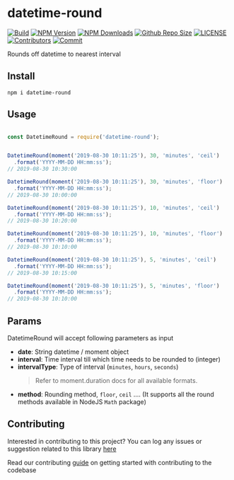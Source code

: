 # datetime-round

[![Build](https://github.com/arshadkazmi42/datetime-round/actions/workflows/nodejs.yml/badge.svg)](https://github.com/arshadkazmi42/datetime-round/actions/workflows/nodejs.yml)
[![NPM Version](https://img.shields.io/npm/v/datetime-round.svg)](https://www.npmjs.com/package/datetime-round)
[![NPM Downloads](https://img.shields.io/npm/dt/datetime-round.svg)](https://www.npmjs.com/package/datetime-round)
[![Github Repo Size](https://img.shields.io/github/repo-size/arshadkazmi42/datetime-round.svg)](https://github.com/arshadkazmi42/datetime-round)
[![LICENSE](https://img.shields.io/npm/l/datetime-round.svg)](https://github.com/arshadkazmi42/datetime-round/blob/master/LICENSE)
[![Contributors](https://img.shields.io/github/contributors/arshadkazmi42/datetime-round.svg)](https://github.com/arshadkazmi42/datetime-round/graphs/contributors)
[![Commit](https://img.shields.io/github/last-commit/arshadkazmi42/datetime-round.svg)](https://github.com/arshadkazmi42/datetime-round/commits/master)

Rounds off datetime to nearest interval

## Install

```
npm i datetime-round
```

## Usage

```javascript

const DatetimeRound = require('datetime-round');


DatetimeRound(moment('2019-08-30 10:11:25'), 30, 'minutes', 'ceil')
  .format('YYYY-MM-DD HH:mm:ss');
// 2019-08-30 10:30:00

DatetimeRound(moment('2019-08-30 10:11:25'), 30, 'minutes', 'floor')
  .format('YYYY-MM-DD HH:mm:ss');
// 2019-08-30 10:00:00

DatetimeRound(moment('2019-08-30 10:11:25'), 10, 'minutes', 'ceil')
  .format('YYYY-MM-DD HH:mm:ss');
// 2019-08-30 10:20:00

DatetimeRound(moment('2019-08-30 10:11:25'), 10, 'minutes', 'floor')
  .format('YYYY-MM-DD HH:mm:ss');
// 2019-08-30 10:10:00

DatetimeRound(moment('2019-08-30 10:11:25'), 5, 'minutes', 'ceil')
  .format('YYYY-MM-DD HH:mm:ss');
// 2019-08-30 10:15:00

DatetimeRound(moment('2019-08-30 10:11:25'), 5, 'minutes', 'floor')
  .format('YYYY-MM-DD HH:mm:ss');
// 2019-08-30 10:10:00

```

## Params

DatetimeRound will accept following parameters as input

- **date**: String datetime / moment object
- **interval**: Time interval till which time needs to be rounded to (integer)
- **intervalType**: Type of interval (`minutes`, `hours`, `seconds`) 
  > Refer to moment.duration docs for all available formats.
- **method**: Rounding method, `floor`, `ceil` .... (It supports all the round methods available in NodeJS `Math` package)

## Contributing

Interested in contributing to this project?
You can log any issues or suggestion related to this library [here](https://github.com/arshadkazmi42/datetime-round/issues/new)

Read our contributing [guide](CONTRIBUTING.md) on getting started with contributing to the codebase


